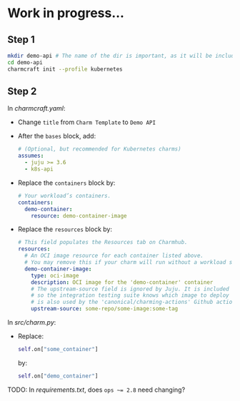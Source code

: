 # Work in progress…

## Step 1

```sh
mkdir demo-api # The name of the dir is important, as it will be included in the charm metadata
cd demo-api
charmcraft init --profile kubernetes
```

## Step 2

In _charmcraft.yaml_:

  - Change `title` from `Charm Template` to `Demo API`

  - After the `bases` block, add:

    ```yaml
    # (Optional, but recommended for Kubernetes charms)
    assumes:
      - juju >= 3.6
      - k8s-api
    ```

  - Replace the `containers` block by:

    ```yaml
    # Your workload’s containers.
    containers:
      demo-container:
        resource: demo-container-image
    ```

  - Replace the `resources` block by:

    ```yaml
    # This field populates the Resources tab on Charmhub.
    resources:
      # An OCI image resource for each container listed above.
      # You may remove this if your charm will run without a workload sidecar container.
      demo-container-image:
        type: oci-image
        description: OCI image for the 'demo-container' container
        # The upstream-source field is ignored by Juju. It is included here as a reference
        # so the integration testing suite knows which image to deploy during testing. This field
        # is also used by the 'canonical/charming-actions' Github action for automated releasing.
        upstream-source: some-repo/some-image:some-tag
    ```

In _src/charm.py_:

  - Replace:

    ```py
    self.on["some_container"]
    ```

    by:

    ```py
    self.on["demo_container"]
    ```

TODO: In _requirements.txt_, does `ops ~= 2.8` need changing?